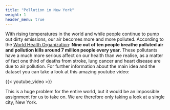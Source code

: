 ```yaml
---
title: "Pollution in New York"
weight: 1
header_menu: true
---
```


With rising temperatures in the world and while people continue to pump out dirty emissions, our air becomes more and more polluted. According to the [World Health Organization](https://www.who.int/news-room/spotlight/how-air-pollution-is-destroying-our-health): **Nine out of ten people breathe polluted air and pollution kills around 7 million people every year**. These pollutants have a much more serious affect on our health than we realise, as a matter of fact one third of deaths from stroke, lung cancer and heart disease are due to air pollution. For further information about the main idea and the dataset you can take a look at this amazing youtube video:



{{< youtube_video >}}



This is a huge problem for the entire world, but it would be an impossible assignment for us to take on. We are therefore only taking a look at a single city, New York. 

<!-- After careful considerations these five questions were the ones that we sought out to answer:

1.	How has pollution developed in New York in recent years?
2.	Are certain neighborhoods more polluted than others?
3.	Are the source of pollution different in some neighborhoods?
4.	Are more deaths, Asthma Emergency Department Visits, Cardiovascular Hospitalizations and Respiratory Hospitalizations in boroughs that have higher percent of poverty?
5.	Is it possible to predict the pollution in the future ? -->